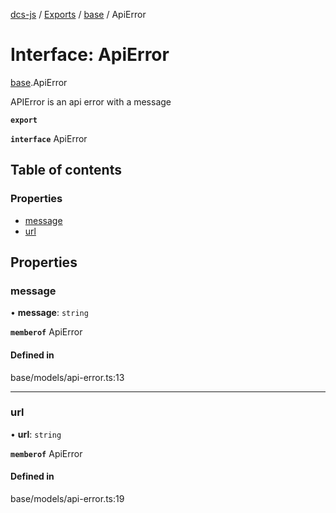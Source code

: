 [dcs-js](../README.md) / [Exports](../modules.md) / [base](../modules/base.md) / ApiError

# Interface: ApiError

[base](../modules/base.md).ApiError

APIError is an api error with a message

**`export`**

**`interface`** ApiError

## Table of contents

### Properties

- [message](base.ApiError.md#message)
- [url](base.ApiError.md#url)

## Properties

### <a id="message" name="message"></a> message

• **message**: `string`

**`memberof`** ApiError

#### Defined in

base/models/api-error.ts:13

___

### <a id="url" name="url"></a> url

• **url**: `string`

**`memberof`** ApiError

#### Defined in

base/models/api-error.ts:19
